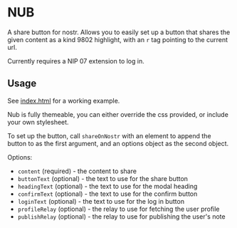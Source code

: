 # NUB

A share button for nostr. Allows you to easily set up a button that shares the given content as a kind 9802 highlight, with an `r` tag pointing to the current url.

Currently requires a NIP 07 extension to log in.

## Usage

See [index.html](./index.html) for a working example.

Nub is fully themeable, you can either override the css provided, or include your own stylesheet.

To set up the button, call `shareOnNostr` with an element to append the button to as the first argument, and an options object as the second object.

Options:

- `content` (required) - the content to share
- `buttonText` (optional) - the text to use for the share button
- `headingText` (optional) - the text to use for the modal heading
- `confirmText` (optional) - the text to use for the confirm button
- `loginText` (optional) - the text to use for the log in button
- `profileRelay` (optional) - the relay to use for fetching the user profile
- `publishRelay` (optional) - the relay to use for publishing the user's note
